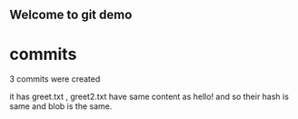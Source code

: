 ## Welcome to git demo

# commits
3 commits were created

it has greet.txt , greet2.txt have same content as hello! and so their hash is same and blob is the same.